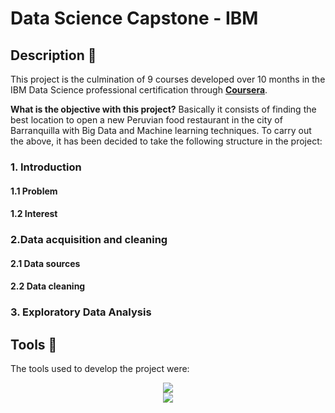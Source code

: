 # Data Science Capstone - IBM

## Description :speech_balloon:
This project is the culmination of 9 courses developed over 10 months in the IBM Data Science professional certification through [**Coursera**](https://www.coursera.org/professional-certificates/ibm-data-science). 

**What is the objective with this project?** Basically it consists of finding the best location to open a new Peruvian food restaurant in the city of Barranquilla with Big Data and Machine learning techniques. To carry out the above, it has been decided to take the following structure in the project: 

### 1. Introduction
#### 1.1 Problem
#### 1.2 Interest

### 2.Data acquisition and cleaning
#### 2.1 Data sources

#### 2.2 Data cleaning

### 3. Exploratory Data Analysis


## Tools :hammer:
The tools used to develop the project were:


<div style="text-align:center"><img src="![image3-1](https://user-images.githubusercontent.com/60367519/80152760-e0fa5900-8581-11ea-8669-fe156703925e.png)" /></div>


<div style="text-align:center"><img src="![7-193-des-1170x395](https://user-images.githubusercontent.com/60367519/80152856-0edf9d80-8582-11ea-880e-0ad520c524a8.png)" /></div>




